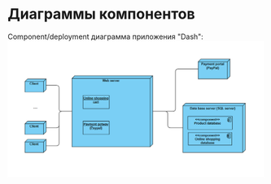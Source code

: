# Диаграммы компонентов

Component/deployment диаграмма приложения "Dash":
![Диалог добавления напоминания](../Images/ComponentDeployment.png)